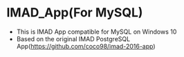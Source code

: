 # IMAD_App(For MySQL)
- This is IMAD App compatible for MySQL on Windows 10
- Based on the original IMAD PostgreSQL App(https://github.com/coco98/imad-2016-app)
